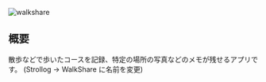 ![walkshare](https://socialify.git.ci/tri-star/walkshare/image?font=Inter&issues=1&name=1&owner=1&pattern=Diagonal%20Stripes&theme=Light)

## 概要
散歩などで歩いたコースを記録、特定の場所の写真などのメモが残せるアプリです。
(Strollog -> WalkShare に名前を変更)
